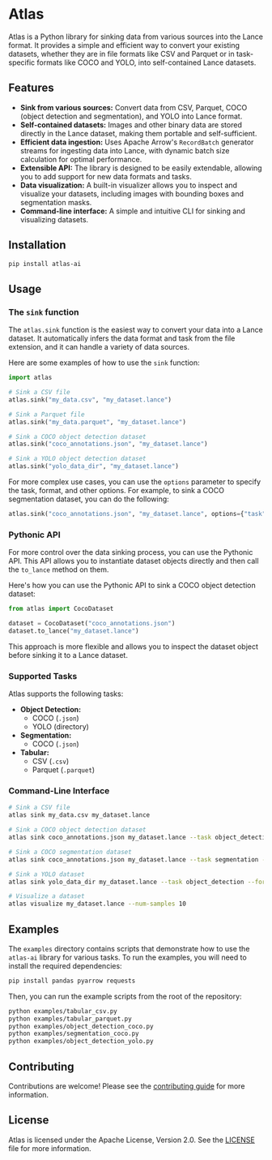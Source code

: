 # Atlas

Atlas is a Python library for sinking data from various sources into the Lance format. It provides a simple and efficient way to convert your existing datasets, whether they are in file formats like CSV and Parquet or in task-specific formats like COCO and YOLO, into self-contained Lance datasets.

## Features

- **Sink from various sources:** Convert data from CSV, Parquet, COCO (object detection and segmentation), and YOLO into Lance format.
- **Self-contained datasets:** Images and other binary data are stored directly in the Lance dataset, making them portable and self-sufficient.
- **Efficient data ingestion:** Uses Apache Arrow's `RecordBatch` generator streams for ingesting data into Lance, with dynamic batch size calculation for optimal performance.
- **Extensible API:** The library is designed to be easily extendable, allowing you to add support for new data formats and tasks.
- **Data visualization:** A built-in visualizer allows you to inspect and visualize your datasets, including images with bounding boxes and segmentation masks.
- **Command-line interface:** A simple and intuitive CLI for sinking and visualizing datasets.

## Installation

```bash
pip install atlas-ai
```

## Usage

### The `sink` function

The `atlas.sink` function is the easiest way to convert your data into a Lance dataset. It automatically infers the data format and task from the file extension, and it can handle a variety of data sources.

Here are some examples of how to use the `sink` function:

```python
import atlas

# Sink a CSV file
atlas.sink("my_data.csv", "my_dataset.lance")

# Sink a Parquet file
atlas.sink("my_data.parquet", "my_dataset.lance")

# Sink a COCO object detection dataset
atlas.sink("coco_annotations.json", "my_dataset.lance")

# Sink a YOLO object detection dataset
atlas.sink("yolo_data_dir", "my_dataset.lance")
```

For more complex use cases, you can use the `options` parameter to specify the task, format, and other options. For example, to sink a COCO segmentation dataset, you can do the following:

```python
atlas.sink("coco_annotations.json", "my_dataset.lance", options={"task": "segmentation"})
```

### Pythonic API

For more control over the data sinking process, you can use the Pythonic API. This API allows you to instantiate dataset objects directly and then call the `to_lance` method on them.

Here's how you can use the Pythonic API to sink a COCO object detection dataset:

```python
from atlas import CocoDataset

dataset = CocoDataset("coco_annotations.json")
dataset.to_lance("my_dataset.lance")
```

This approach is more flexible and allows you to inspect the dataset object before sinking it to a Lance dataset.

### Supported Tasks

Atlas supports the following tasks:

- **Object Detection:**
    - COCO (`.json`)
    - YOLO (directory)
- **Segmentation:**
    - COCO (`.json`)
- **Tabular:**
    - CSV (`.csv`)
    - Parquet (`.parquet`)

### Command-Line Interface

```bash
# Sink a CSV file
atlas sink my_data.csv my_dataset.lance

# Sink a COCO object detection dataset
atlas sink coco_annotations.json my_dataset.lance --task object_detection --format coco

# Sink a COCO segmentation dataset
atlas sink coco_annotations.json my_dataset.lance --task segmentation --format coco

# Sink a YOLO dataset
atlas sink yolo_data_dir my_dataset.lance --task object_detection --format yolo

# Visualize a dataset
atlas visualize my_dataset.lance --num-samples 10
```

## Examples

The `examples` directory contains scripts that demonstrate how to use the `atlas-ai` library for various tasks. To run the examples, you will need to install the required dependencies:

```bash
pip install pandas pyarrow requests
```

Then, you can run the example scripts from the root of the repository:

```bash
python examples/tabular_csv.py
python examples/tabular_parquet.py
python examples/object_detection_coco.py
python examples/segmentation_coco.py
python examples/object_detection_yolo.py
```

## Contributing

Contributions are welcome! Please see the [contributing guide](CONTRIBUTING.md) for more information.

## License

Atlas is licensed under the Apache License, Version 2.0. See the [LICENSE](LICENSE) file for more information.
